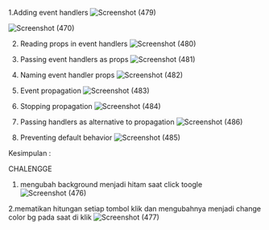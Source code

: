 1.Adding event handlers 
![Screenshot (479)](https://github.com/odansyyy/praktikum/assets/145110140/8d9c3800-2337-49e6-83c1-66bf95571f16)

![Screenshot (470)](https://github.com/odansyyy/praktikum/assets/145110140/323f1f2b-dfd6-4f58-ae09-6bb1b21e5aa2)


2. Reading props in event handlers 
![Screenshot (480)](https://github.com/odansyyy/praktikum/assets/145110140/3e4ea746-1465-444e-bea6-ec78ab18be76)


3. Passing event handlers as props
![Screenshot (481)](https://github.com/odansyyy/praktikum/assets/145110140/f19e2460-d598-4718-9497-fef567749faf)


4. Naming event handler props
![Screenshot (482)](https://github.com/odansyyy/praktikum/assets/145110140/5dce436c-2372-4650-9f62-f31f3797774a)


5. Event propagation
![Screenshot (483)](https://github.com/odansyyy/praktikum/assets/145110140/2a56b9f5-06c7-4bc1-81c6-015743538f8c)


6. Stopping propagation
![Screenshot (484)](https://github.com/odansyyy/praktikum/assets/145110140/eeaf7700-5aed-4668-95e8-d4dac3eb105e)


7. Passing handlers as alternative to propagation
![Screenshot (486)](https://github.com/odansyyy/praktikum/assets/145110140/2170f833-2b6a-40a7-ac2b-c84b2341b8fb)


8. Preventing default behavior
![Screenshot (485)](https://github.com/odansyyy/praktikum/assets/145110140/f3643d44-48c7-4aaa-948c-2da4d1959812)

Kesimpulan : 






CHALENGGE
1. mengubah background menjadi hitam saat click toogle
![Screenshot (476)](https://github.com/odansyyy/praktikum/assets/145110140/1d8d7f87-aeff-47a3-ade9-f8be8f38611f)

2.mematikan hitungan setiap tombol klik dan mengubahnya menjadi change color bg pada saat di klik
![Screenshot (477)](https://github.com/odansyyy/praktikum/assets/145110140/e7255768-fede-4de2-984d-b2af88133f9f)
